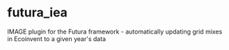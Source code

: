 # futura_iea
IMAGE plugin for the Futura framework - automatically updating grid mixes in Ecoinvent to a given year's data
